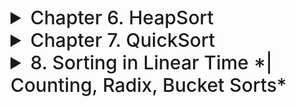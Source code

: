 

<details>
  <summary style="font-size: 30px; font-weight: 500; cursor: pointer;">Chapter 6. HeapSort</summary>

# Build Max Heap


![DSA C61](../static/DSA_c61.png)

![DSA C62](../static/DSA_c62.png)

Here we're dividing `A.length/2` As we don't need to check the Leaf Nodes, only the nodes with children, 
As in 1 iteration, for a node **i** in the tree, we can access **Left** and **Right** child in O(1).

Left: `2 * i` | Right: `2 * i + 1`
---

# Pop Max 

![DSA C63](../static/DSA_c63.png)

---

# Max Heapify

![DSA C65](../static/DSA_c65.png)

![DSA C64](../static/DSA_c64.png)



---

# Heap Sort Algorithm
- Using the building blocks

![DSA C66](../static/DSA_c66.png)
![DSA C67](../static/DSA_c67.png)

**Note:**
- Pop Max does the `MaxHeapify()`, so calling PopMax is sufficient, whereas the sudo-code does it directly in the Algo


---

# Time Complexity Analysis

### Max Heapify

Worst Case Scenario: Root is violating with Max-Heap Property *(Needs to access left side)*

![DSA HS](../static/DSA_hs_rt.png)

**a** : 1 , **b** : 3/2 , **F(n)** : O(1)

In a B-Tree (Max/Min Heap Tree) with **n** elements:

*Nodes above last layer N#*: n/2
*Leaf Nodes N#*: n/2

*T(n) = T(2n/3) + C*

n^log base (3/2) 1 ~= n^1

**Therefore, Heapsort Complexity** T(n) = n * lg(n)

It takes time *O(n lg n)*, since the call to *BUILD-MAX-HEAP* takes time **O(n)**
and each of the **n-1** calls to *MAX-HEAPIFY* takes time **O(lg n)**.


![DSA HS](../static/DSA_hs_rt2.png)

Usually we're only checking quadrant **I** & **II**, and section **IV** is usually empty as we start filling in Leaf-Nodes from the left, so in general it's *2/3*, sometimes *2/4* tho
---

### Priority Queue
- Application of Max Heap 
- Actually `Heapsort` is **SLOWER** than `Quicksort`, so it isn't used...

Max Heap has more applications tho...

- Used in Heuristics *(Priority of Best-First Strategy)*, Discrete Event Simulations
- Shortest Path Algorithms *(What is the current best path, at iteration)*

#### Insert:
  - Insert a new Task, with a Priority
  - **Boss** gives me a Low Priority Task, **Boss #2** gives me a High Priority Task

##### Extract Max:
  - Extracts Max, Ruins the Priority Queue, so we gotta `MaxHeapify` again

##### Increase Key
  - Increase value *(priority)* of a Node, so you need to `MaxHeapify` again aswell



---


</details>


<details>
  <summary style="font-size: 30px; font-weight: 500; cursor: pointer;">Chapter 7. QuickSort</summary>

  ## Abdul Bari Video Notes & Quicksort Steps
  ![DSA 7](../static/DSA_7_1.png)

  # Book Notes:

  General notes:
  ![DSA 7](../static/DSA_7_2.png)

  ## Loop Invariant:
  ![DSA 7](../static/DSA_7_3.png)

  ## Scenarios:
  ![DSA 7](../static/DSA_7_4.png)

  ![DSA Case Scenarios](../static/DSA_7_5.png)

  **NOTE**: Average case is very close to best case, that's why QuickSort is known as quite "Practical" as the Worst Case is very rare, and the Average Case usually falls near the best case.

  ## **Recursion Tree Analysis**
  ![DSA RTA](../static/DSA_7_6.png)
  ![DSA RTA2](../static/DSA_7_7.png)

   ![DSA RTA2](../static/DSA_7_8.png)
   ![DSA RTA3](../static/DSA_7_9.png)
   ![DSA RTA3](../static/DSA_7_10.png)

  ---

  *proofs & more studies for quicksort TODO*

</details>

<details>
  <summary style="font-size: 30px; font-weight: 500; cursor: pointer;">8. Sorting in Linear Time *| Counting, Radix, Bucket Sorts*</summary>

  ## Counting Sort
   ![DSA RTA2](../static/DSA_8_1.png)
  
  ## Radix Sort & Bucket Sort
   ![DSA RTA3](../static/DSA_8_2.png)
  
  ## Analysis:
   ![DSA RTA3](../static/DSA_8_3.png)

  ## bucket vs. radix

  **common ground** <br>
  Bucket Sort and Radix Sort are both non-comparison based sorting algorithms, which means they can achieve a better time complexity than comparison-based algorithms (like quicksort or mergesort) under certain conditions. However, their performance heavily depends on the specific characteristics of the data and the implementation details.

  #### Bucket Sort Advantages
  - Fast for data that is uniformly distributed across the range.
  - Can be more efficient than Radix Sort when the dataset is large and the key values are very spread out. *(Ignores some ranges for example)*
  - The size and number of buckets can be dynamically determined to fit the data distribution.
  - **Best Case:** O(n + k) (when elements are distributed uniformly across buckets) >> this is also avg. case


  #### Bucket Disadvantages
  - Performance depends on a uniform distribution of data.
  - Overhead of using additional space for buckets.
  - Needs an additional sorting algorithm for sorting individual buckets, unless the elements fall into buckets in a sorted manner. *(Space complex)*

  - **Worst Case:** O(n^2) (when all elements are distributed into a single bucket)

---

#### Radix Sort Advantages
- Very fast for fixed-length integer sorting.
- Not influenced by the distribution of the key values.
- Consistent performance since it depends on the number of digits in the longest number. *(Best and Worst case is O(n) )*

#### Radix Sort Disadvantages
- Less flexible, as it's primarily suited for integers or strings of the same length.
- Can have large constants hidden in the time complexity due to the use of counting sort or other stable sorts.
- The need for stable intermediate sorting can create overhead.


The choice between Bucket Sort and Radix Sort should be made based on the known characteristics of the data to be sorted. If the distribution of the data can be leveraged, Bucket Sort may offer superior performance; otherwise, Radix Sort provides consistent performance regardless of data distribution.

  **More on Stability**:

Example array [1, 5, 2, 5], a stable sort would ensure that the first '5' in the input array remains the first '5' in the sorted array. After sorting, a stable algorithm would give you [1, 2, 5, 5] where the position of the two '5's relative to each other hasn't changed.

Stability matters when each element in the array contains more than just the key. Suppose each '5' is actually a complex object or a record that has several other fields.

**Consider:**

```json
[ { "name": "Alice", "grade": "B" },  { "name": "Bob", "grade": "A" },  { "name": "Charlie", "grade": "B" } ]
```

If we sort this array by the grade field using a **stable** sort, then after sorting by grade in ascending order, we will have:

```json
[ { "name": "Bob", "grade": "A" },  { "name": "Alice", "grade": "B" },  { "name": "Charlie", "grade": "B" } ]
```
^ Sorted by Highest Grade

<br>
Notice that Alice and Charlie both have a grade of 'B', and in the sorted array, Alice comes before Charlie because she was listed first in the original array.

*If this was an un-stable, Charlie might have been listed before Alice, even tho in the OG, Alice can first*

**Why Stability Might Matter:**

**Maintaining original sequence:** In many cases, the original sequence of records is meaningful. For example, if records are timestamped, using a stable sort ensures that records with the same key value *(but different timestamps)* remain in the order they occurred *(sorted by timestamp already)*.

**Subsequent sorting steps:** Stability is also important when performing multiple rounds of sorting, known as "sort by multiple keys". Suppose you first sort by grade, and then you sort by name within each grade. A stable sort guarantees that the sorting by name does not disturb the relative order of records that have the same name but different grades.

**Data integrity:** When elements are otherwise indistinguishable by their key (like the two '5's), you may not care about stability. However, if there is additional context or data associated with those keys, stability ensures that the data's integrity is maintained through the sorting process.

</details>